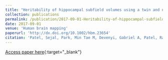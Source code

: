 ```yaml
---
title: "Heritability of hippocampal subfield volumes using a twin and non-twin siblings design"
collection: publications
permalink: /publication/2017-09-01-Heritability-of-hippocampal-subfield-volumes-using-a-twin-and-non-twin-siblings-design
date: 2017-09-01
venue: 'Human brain mapping'
paperurl: 'http://dx.doi.org/10.1002/hbm.23654'
citation: 'Patel, Sejal, Park, Min Tae M, Devenyi, Gabriel A, Patel, Raihaan, Masellis, Mario, Knight, Jo, Chakravarty, M Mallar, &quot;Heritability of hippocampal subfield volumes using a twin and non-twin siblings design.&quot; Human brain mapping, 2017.'
---
```

[Access paper here](http://dx.doi.org/10.1002/hbm.23654){:target="_blank"}
